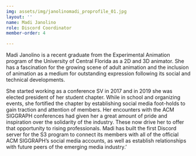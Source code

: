 ```yaml
---
img: assets/img/janolinomadi_proprofile_01.jpg
layout: ''
name: Madi Janolino
role: Discord Coordinator
member-order: 4

---
```

Madi Janolino is a recent graduate from the Experimental Animation program of the University of Central Florida as a 2D and 3D animator. She has a fascination for the growing scene of adult animation and the inclusion of animation as a medium for outstanding expression following its social and technical developments.

She started working as a conference SV in 2017 and in 2019 she was elected president of her student chapter. While in school and organizing events, she fortified the chapter by establishing social media foot-holds to gain traction and attention of members. Her encounters with the ACM SIGGRAPH conferences had given her a great amount of pride and inspiration over the solidarity of the industry. These now drive her to offer that opportunity to rising professionals. Madi has built the first Discord server for the S3 program to connect its members with all of the official ACM SIGGRAPH’s social media accounts, as well as establish relationships with future peers of the emerging media industry.’